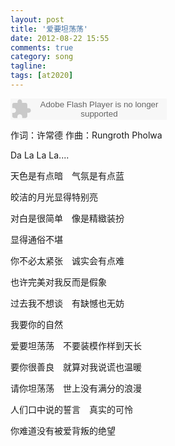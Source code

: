 ```yaml
---
layout: post
title: '爱要坦荡荡'
date: 2012-08-22 15:55
comments: true
category: song
tagline:
tags: [at2020]
---
```


<object classid="clsid:d27cdb6e-ae6d-11cf-96b8-444553540000" codebase=" http://fpdownload.macromedia.com/pub/shockwave/cabs/flash/swflash.cab#version=7,0,0,0" width="250" height="34"><param name="allowScriptAccess" value="sameDomain"><param name="movie" value=" http://l.5sing.com/player.swf?songtype=fc&songid=7504422"><param name="quality" value="high"><param name="bgcolor" value="#ffffff"><embed src=" http://l.5sing.com/player.swf?songtype=fc&songid=7504422" quality="high" bgcolor="#ffffff" width="250" height="34" allowScriptAccess="sameDomain" type="application/x-shockwave-flash" pluginspage=" http://www.macromedia.com/go/getflashplayer" /></object>

作词：许常德
作曲：Rungroth Pholwa

Da La La La....

天色是有点暗　气氛是有点蓝

皎洁的月光显得特别亮

对白是很简单　像是精緻装扮

显得通俗不堪

你不必太紧张　诚实会有点难

也许完美对我反而是假象

过去我不想谈　有缺憾也无妨

我要你的自然

爱要坦荡荡　不要装模作样到天长

要你很善良　就算对我说谎也温暖

请你坦荡荡　世上没有满分的浪漫

人们口中说的誓言　真实的可怜

你难道没有被爱背叛的绝望

